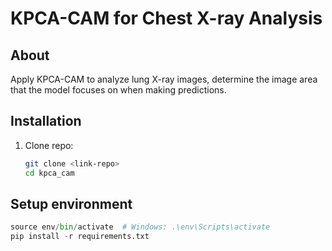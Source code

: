 # KPCA-CAM for Chest X-ray Analysis

## About
Apply KPCA-CAM to analyze lung X-ray images, determine the image area that the model focuses on when making predictions.

## Installation
1. Clone repo:
   ```bash
   git clone <link-repo>
   cd kpca_cam

## Setup environment
```python -m venv env
source env/bin/activate  # Windows: .\env\Scripts\activate
pip install -r requirements.txt




